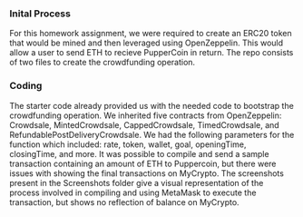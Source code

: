 ### Inital Process
For this homework assignment, we were required to create an ERC20 token that would be mined and then leveraged using OpenZeppelin. This would allow a user to send ETH to recieve PupperCoin in return. The repo consists of two files to create the crowdfunding operation. 

### Coding 
The starter code already provided us with the needed code to bootstrap the crowdfunding operation. We inherited five contracts from OpenZeppelin: Crowdsale, MintedCrowdsale, CappedCrowdsale, TimedCrowdsale, and RefundablePostDeliveryCrowdsale. We had the following parameters for the function which included: rate, token, wallet, goal, openingTime, closingTime, and more. It was possible to compile and send a sample transaction containing an amount of ETH to Puppercoin, but there were issues with showing the final transactions on MyCrypto. The screenshots present in the Screenshots folder give a visual representation of the process involved in compiling and using MetaMask to execute the transaction, but shows no reflection of balance on MyCrypto. 